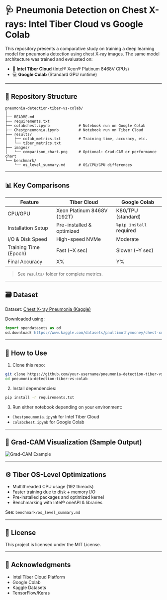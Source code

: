 
# 🩺 Pneumonia Detection on Chest X-rays: Intel Tiber Cloud vs Google Colab

This repository presents a comparative study on training a deep learning model for pneumonia detection using chest X-ray images. The same model architecture was trained and evaluated on:

- 🚀 **Intel Tiber Cloud** (Intel® Xeon® Platinum 8468V CPUs)
- 💻 **Google Colab** (Standard GPU runtime)

---

## 📁 Repository Structure

```
pneumonia-detection-tiber-vs-colab/
│
├── README.md
├── requirements.txt
├── colabchest.ipynb             # Notebook run on Google Colab
├── Chestpneumonia.ipynb         # Notebook run on Tiber Cloud
├── results/
│   ├── colab_metrics.txt        # Training time, accuracy, etc.
│   └── tiber_metrics.txt
├── images/
│   └── comparison_chart.png     # Optional: Grad-CAM or performance chart
└── benchmark/
    └── os_level_summary.md      # OS/CPU/GPU differences
```

---

## 📊 Key Comparisons

| Feature               | Tiber Cloud                  | Google Colab            |
|-----------------------|------------------------------|--------------------------|
| CPU/GPU               | Xeon Platinum 8468V (192T)   | K80/TPU (standard)       |
| Installation Setup    | Pre-installed & optimized    | `%pip install` required  |
| I/O & Disk Speed      | High-speed NVMe              | Moderate                 |
| Training Time (Epoch) | Fast (~X sec)                | Slower (~Y sec)          |
| Final Accuracy        | X%                           | Y%                       |

> See `results/` folder for complete metrics.

---

## 🗃️ Dataset

Dataset: [Chest X-ray Pneumonia (Kaggle)](https://www.kaggle.com/datasets/paultimothymooney/chest-xray-pneumonia)

Downloaded using:
```python
import opendatasets as od
od.download('https://www.kaggle.com/datasets/paultimothymooney/chest-xray-pneumonia')
```

---

## 🧪 How to Use

1. Clone this repo:
```bash
git clone https://github.com/your-username/pneumonia-detection-tiber-vs-colab.git
cd pneumonia-detection-tiber-vs-colab
```

2. Install dependencies:
```bash
pip install -r requirements.txt
```

3. Run either notebook depending on your environment:
- `Chestpneumonia.ipynb` for Intel Tiber Cloud
- `colabchest.ipynb` for Google Colab

---

## 📸 Grad-CAM Visualization (Sample Output)

![Grad-CAM Example](images/comparison_chart.png)

---

## ⚙️ Tiber OS-Level Optimizations

- Multithreaded CPU usage (192 threads)
- Faster training due to disk + memory I/O
- Pre-installed packages and optimized kernel
- Benchmarking with Intel® oneAPI & libraries

See: `benchmark/os_level_summary.md`

---

## 📜 License

This project is licensed under the MIT License.

---

## 🙌 Acknowledgments

- Intel Tiber Cloud Platform
- Google Colab
- Kaggle Datasets
- TensorFlow/Keras

